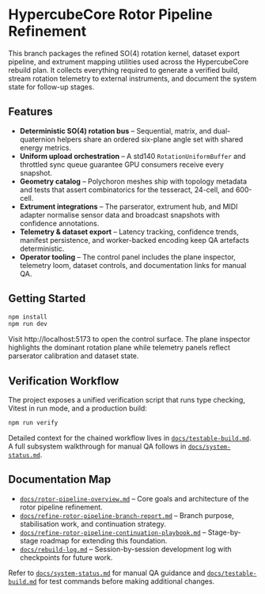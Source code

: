 # HypercubeCore Rotor Pipeline Refinement

This branch packages the refined SO(4) rotation kernel, dataset export pipeline, and extrument mapping utilities used across the HypercubeCore rebuild plan. It collects everything required to generate a verified build, stream rotation telemetry to external instruments, and document the system state for follow-up stages.

## Features
- **Deterministic SO(4) rotation bus** – Sequential, matrix, and dual-quaternion helpers share an ordered six-plane angle set with shared energy metrics.
- **Uniform upload orchestration** – A std140 `RotationUniformBuffer` and throttled sync queue guarantee GPU consumers receive every snapshot.
- **Geometry catalog** – Polychoron meshes ship with topology metadata and tests that assert combinatorics for the tesseract, 24-cell, and 600-cell.
- **Extrument integrations** – The parserator, extrument hub, and MIDI adapter normalise sensor data and broadcast snapshots with confidence annotations.
- **Telemetry & dataset export** – Latency tracking, confidence trends, manifest persistence, and worker-backed encoding keep QA artefacts deterministic.
- **Operator tooling** – The control panel includes the plane inspector, telemetry loom, dataset controls, and documentation links for manual QA.

## Getting Started
```bash
npm install
npm run dev
```
Visit http://localhost:5173 to open the control surface. The plane inspector highlights the dominant rotation plane while telemetry panels reflect parserator calibration and dataset state.

## Verification Workflow
The project exposes a unified verification script that runs type checking, Vitest in run mode, and a production build:
```bash
npm run verify
```
Detailed context for the chained workflow lives in [`docs/testable-build.md`](docs/testable-build.md). A full subsystem walkthrough for manual QA follows in [`docs/system-status.md`](docs/system-status.md).

## Documentation Map
- [`docs/rotor-pipeline-overview.md`](docs/rotor-pipeline-overview.md) – Core goals and architecture of the rotor pipeline refinement.
- [`docs/refine-rotor-pipeline-branch-report.md`](docs/refine-rotor-pipeline-branch-report.md) – Branch purpose, stabilisation work, and continuation strategy.
- [`docs/refine-rotor-pipeline-continuation-playbook.md`](docs/refine-rotor-pipeline-continuation-playbook.md) – Stage-by-stage roadmap for extending this foundation.
- [`docs/rebuild-log.md`](docs/rebuild-log.md) – Session-by-session development log with checkpoints for future work.

Refer to [`docs/system-status.md`](docs/system-status.md) for manual QA guidance and [`docs/testable-build.md`](docs/testable-build.md) for test commands before making additional changes.
